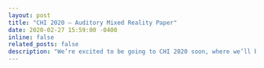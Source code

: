 ```yaml
---
layout: post
title: "CHI 2020 – Auditory Mixed Reality Paper"
date: 2020-02-27 15:59:00 -0400
inline: false
related_posts: false
description: "We’re excited to be going to CHI 2020 soon, where we’ll be presenting a paper on Auditory Mixed Reality [1] , which you can see as a preprint here. We’ll also be running a workshop on the Ethics of Mixed Reality. <br> <br> [1] <a href='https://dl.acm.org/doi/10.1145/3266037.3266104' target='_blank'> M. McGill, S. Brewster, D. McGookin, and G. Wilson, “Acoustic transparency and the changing soundscape of auditory mixed reality,” in Proceedings of the 2020 chi conference on human factors in computing systems, New York, NY, USA, 2020, p. 1–16.
---
```


